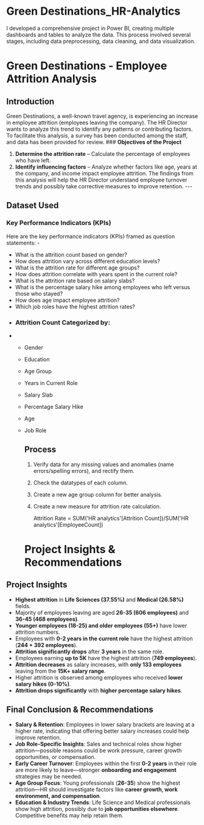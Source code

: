 # Green Destinations_HR-Analytics
I developed a comprehensive project in Power BI, creating multiple dashboards and tables to analyze the data. This process involved several stages, including data preprocessing, data cleaning, and data visualization.
# **Green Destinations - Employee Attrition Analysis** 
## **Introduction** 
Green Destinations, a well-known travel agency, is experiencing an increase in employee attrition (employees leaving the company). The HR Director wants to analyze this trend to identify any patterns or contributing factors. To facilitate this analysis, a survey has been conducted among the staff, and data has been provided for review. ### **Objectives of the Project** 
1. **Determine the attrition rate** – Calculate the percentage of employees who have left.
2. **Identify influencing factors** – Analyze whether factors like age, years at the company, and income impact employee attrition. The findings from this analysis will help the HR Director understand employee turnover trends and possibly take corrective measures to improve retention. ---
## **Dataset Used** 
### **Key Performance Indicators (KPIs)** 
Here are the key performance indicators (KPIs) framed as question statements: - 
- What is the attrition count based on gender?
- How does attrition vary across different education levels?
- What is the attrition rate for different age groups?
- How does attrition correlate with years spent in the current role?
- What is the attrition rate based on salary slabs?
- What is the percentage salary hike among employees who left versus those who stayed?
- How does age impact employee attrition?
- Which job roles have the highest attrition rates?
- ### **Attrition Count Categorized by:**
- - Gender
  - Education
  - Age Group
  - Years in Current Role
  - Salary Slab
  - Percentage Salary Hike
  - Age
  - Job Role
    ## **Process**
    1. Verify data for any missing values and anomalies (name errors/spelling errors), and rectify them.
    2. Check the datatypes of each column.
    3. Create a new age group column for better analysis.
    4. Create a new measure for attrition rate calculation.

       Attrition Rate = SUM('HR analytics'[Attrition Count])/SUM('HR analytics'[EmployeeCount])

    # **Project Insights & Recommendations**

## **Project Insights**
- **Highest attrition** in **Life Sciences (37.55%)** and **Medical (26.58%)** fields.
- Majority of employees leaving are aged **26-35 (606 employees)** and **36-45 (468 employees)**.
- **Younger employees (18-25) and older employees (55+)** have lower attrition numbers.
- Employees with **0-2 years in the current role** have the highest attrition (**244 + 392 employees**).
- **Attrition significantly drops** after **3 years** in the same role.
- Employees earning **up to 5K** have the highest attrition (**749 employees**).
- **Attrition decreases** as salary increases, with **only 133 employees** leaving from the **15K+ salary range**.
- Higher attrition is observed among employees who received **lower salary hikes (0-10%)**.
- **Attrition drops significantly** with **higher percentage salary hikes**.

## **Final Conclusion & Recommendations**
- **Salary & Retention**: Employees in lower salary brackets are leaving at a higher rate, indicating that offering better salary increases could help improve retention.
- **Job Role-Specific Insights**: Sales and technical roles show higher attrition—possible reasons could be work pressure, career growth opportunities, or compensation.
- **Early Career Turnover**: Employees within the first **0-2 years** in their role are more likely to leave—stronger **onboarding and engagement** strategies may be needed.
- **Age Group Focus**: Young professionals (**26-35**) show the highest attrition—HR should investigate factors like **career growth, work environment, and compensation**.
- **Education & Industry Trends**: Life Science and Medical professionals show high attrition, possibly due to **job opportunities elsewhere**. Competitive benefits may help retain them.
